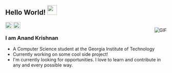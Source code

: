 ## Hello World! <img src="https://raw.githubusercontent.com/iampavangandhi/iampavangandhi/master/gifs/Hi.gif" width="30px"></h2>

<a href="https://www.linkedin.com/in/akrishnan93/">
  <img align="left" alt="Anand's LinkedIn" width="22px" src="https://cdn.jsdelivr.net/npm/simple-icons@v3/icons/linkedin.svg" />
</a>

<a href = "mailto:anand.krrishnan@gmail.com">
    <img align="left" alt="Anand's Email" width="22px" src="https://cdn.jsdelivr.net/npm/simple-icons@3.3.0/icons/gmail.svg" />
</a>
  
<br />
<img align="right" alt="GIF" src="https://media.giphy.com/media/KAq5w47R9rmTuvWOWa/giphy.gif" />

### I am Anand Krishnan
- A Computer Science student at the Georgia Institute of Technology
- Currently working on some cool side project!
- I'm currently looking for opportunities. I love to learn and contribute in any and every possible way.
